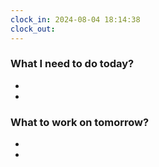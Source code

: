 ```yaml
---
clock_in: 2024-08-04 18:14:38
clock_out: 
---
```



### What I need to do today?
- 
- 

### What to work on tomorrow?
- 
- 
